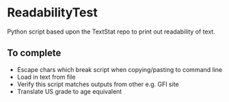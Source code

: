 # ReadabilityTest
Python script based upon the TextStat repo to print out readability of text.

## To complete
* Escape chars which break script when copying/pasting to command line
* Load in text from file
* Verify this script matches outputs from other e.g. GFI site
* Translate US grade to age equivalent
